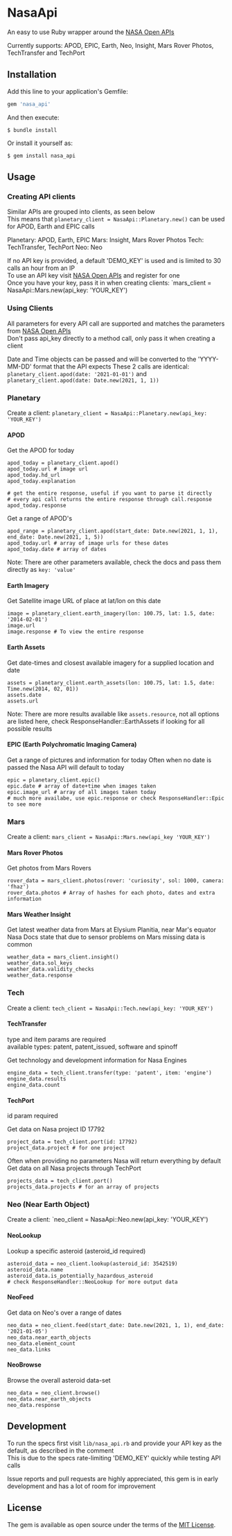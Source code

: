 # NasaApi

An easy to use Ruby wrapper around the [NASA Open APIs](https://api.nasa.gov/)

Currently supports: APOD, EPIC, Earth, Neo, Insight, Mars Rover Photos, TechTransfer and TechPort

## Installation

Add this line to your application's Gemfile:

```ruby
gem 'nasa_api'
```

And then execute:

    $ bundle install

Or install it yourself as:

    $ gem install nasa_api

## Usage

### Creating API clients

Similar APIs are grouped into clients, as seen below    
This means that `planetary_client = NasaApi::Planetary.new()` can be used for APOD, Earth and EPIC calls  

Planetary: APOD, Earth, EPIC
Mars: Insight, Mars Rover Photos
Tech: TechTransfer, TechPort
Neo: Neo

If no API key is provided, a default 'DEMO_KEY' is used and is limited to 30 calls an hour from an IP  
To use an API key visit [NASA Open APIs](https://api.nasa.gov/) and register for one    
Once you have your key, pass it in when creating clients: `mars_client = NasaApi::Mars.new(api_key: 'YOUR_KEY')   

### Using Clients

All parameters for every API call are supported and matches the parameters from [NASA Open APIs](https://api.nasa.gov/)  
Don't pass api_key directly to a method call, only pass it when creating a client  

Date and Time objects can be passed and will be converted to the 'YYYY-MM-DD' format that the API expects
These 2 calls are identical: `planetary_client.apod(date: '2021-01-01')` and `planetary_client.apod(date: Date.new(2021, 1, 1))`

### Planetary 

Create a client: `planetary_client = NasaApi::Planetary.new(api_key: 'YOUR_KEY')`

#### APOD

Get the APOD for today
```
apod_today = planetary_client.apod()
apod_today.url # image url
apod_today.hd_url
apod_today.explanation

# get the entire response, useful if you want to parse it directly
# every api call returns the entire response through call.response
apod_today.response 
```

Get a range of APOD's
```
apod_range = planetary_client.apod(start_date: Date.new(2021, 1, 1), end_date: Date.new(2021, 1, 5))
apod_today.url # array of image urls for these dates 
apod_today.date # array of dates
```

Note: There are other parameters available, check the docs and pass them directly as `key: 'value'`

#### Earth Imagery

Get Satellite image URL of place at lat/lon on this date
```
image = planetary_client.earth_imagery(lon: 100.75, lat: 1.5, date: '2014-02-01')
image.url
image.response # To view the entire response
```

#### Earth Assets

Get date-times and closest available imagery for a supplied location and date
```
assets = planetary_client.earth_assets(lon: 100.75, lat: 1.5, date: Time.new(2014, 02, 01))
assets.date
assets.url
```

Note: There are more results available like `assets.resource`, not all options are listed here, check ResponseHandler::EarthAssets if looking for all possible results 

#### EPIC (Earth Polychromatic Imaging Camera)

Get a range of pictures and information for today
Often when no date is passed the Nasa API will default to today
```
epic = planetary_client.epic()
epic.date # array of date+time when images taken
epic.image_url # array of all images taken today
# much more availabe, use epic.response or check ResponseHandler::Epic to see more
```

### Mars

Create a client: `mars_client = NasaApi::Mars.new(api_key 'YOUR_KEY')`

#### Mars Rover Photos

Get photos from Mars Rovers
```
rover_data = mars_client.photos(rover: 'curiosity', sol: 1000, camera: 'fhaz')
rover_data.photos # Array of hashes for each photo, dates and extra information
```

#### Mars Weather Insight

Get latest weather data from Mars at Elysium Planitia, near Mar's equator
Nasa Docs state that due to sensor problems on Mars missing data is common
```
weather_data = mars_client.insight()
weather_data.sol_keys
weather_data.validity_checks
weather_data.response
```

### Tech

Create a client: `tech_client = NasaApi::Tech.new(api_key: 'YOUR_KEY')`

#### TechTransfer

type and item params are required  
available types: patent, patent_issued, software and spinoff  

Get technology and development information for Nasa Engines
```
engine_data = tech_client.transfer(type: 'patent', item: 'engine')
engine_data.results
engine_data.count
```

#### TechPort

id param required

Get data on Nasa project ID 17792
```
project_data = tech_client.port(id: 17792)
project_data.project # for one project
```

Often when providing no parameters Nasa will return everything by default
Get data on all Nasa projects through TechPort
```
projects_data = tech_client.port()
projects_data.projects # for an array of projects
```

### Neo (Near Earth Object)

Create a client: `neo_client = NasaApi::Neo.new(api_key: 'YOUR_KEY')

#### NeoLookup

Lookup a specific asteroid (asteroid_id required)
```
asteroid_data = neo_client.lookup(asteroid_id: 3542519)
asteroid_data.name
asteroid_data.is_potentially_hazardous_asteroid
# check ResponseHandler::NeoLookup for more output data
```

#### NeoFeed

Get data on Neo's over a range of dates
```
neo_data = neo_client.feed(start_date: Date.new(2021, 1, 1), end_date: '2021-01-05')
neo_data.near_earth_objects
neo_data.element_count
neo_data.links
```

#### NeoBrowse

Browse the overall asteroid data-set
```
neo_data = neo_client.browse()
neo_data.near_earth_objects
neo_data.response
```

## Development

To run the specs first visit `lib/nasa_api.rb` and provide your API key as the default, as described in the comment    
This is due to the specs rate-limiting 'DEMO_KEY' quickly while testing API calls  

Issue reports and pull requests are highly appreciated, this gem is in early development and has a lot of room for improvement  

## License

The gem is available as open source under the terms of the [MIT License](https://opensource.org/licenses/MIT).

